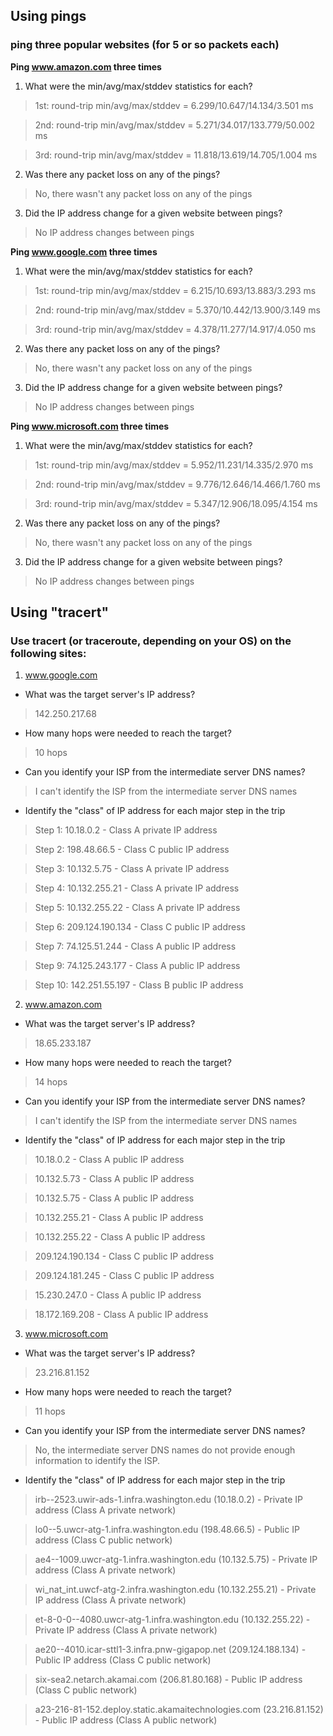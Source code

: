 ## Using pings
### ping three popular websites (for 5 or so packets each)
**Ping www.amazon.com three times**
1. What were the min/avg/max/stddev statistics for each?

> 1st: round-trip min/avg/max/stddev = 6.299/10.647/14.134/3.501 ms

> 2nd: round-trip min/avg/max/stddev = 5.271/34.017/133.779/50.002 ms

> 3rd: round-trip min/avg/max/stddev = 11.818/13.619/14.705/1.004 ms

2. Was there any packet loss on any of the pings?

> No, there wasn't any packet loss on any of the pings

3. Did the IP address change for a given website between pings?

> No IP address changes between pings

**Ping www.google.com three times**
1. What were the min/avg/max/stddev statistics for each?

> 1st: round-trip min/avg/max/stddev = 6.215/10.693/13.883/3.293 ms

> 2nd: round-trip min/avg/max/stddev = 5.370/10.442/13.900/3.149 ms

> 3rd: round-trip min/avg/max/stddev = 4.378/11.277/14.917/4.050 ms

2. Was there any packet loss on any of the pings?

> No, there wasn't any packet loss on any of the pings

3. Did the IP address change for a given website between pings?

> No IP address changes between pings

**Ping www.microsoft.com three times**
1. What were the min/avg/max/stddev statistics for each?

> 1st: round-trip min/avg/max/stddev = 5.952/11.231/14.335/2.970 ms

> 2nd: round-trip min/avg/max/stddev = 9.776/12.646/14.466/1.760 ms

> 3rd: round-trip min/avg/max/stddev = 5.347/12.906/18.095/4.154 ms

2. Was there any packet loss on any of the pings?

> No, there wasn't any packet loss on any of the pings

3. Did the IP address change for a given website between pings?

> No IP address changes between pings

## Using "tracert"
### Use tracert (or traceroute, depending on your OS) on the following sites:
1. www.google.com
- What was the target server's IP address?
> 142.250.217.68
- How many hops were needed to reach the target?
> 10 hops
- Can you identify your ISP from the intermediate server DNS names?
> I can't identify the ISP from the intermediate server DNS names
- Identify the "class" of IP address for each major step in the trip
> Step 1: 10.18.0.2 - Class A private IP address

> Step 2: 198.48.66.5 - Class C public IP address

> Step 3: 10.132.5.75 - Class A private IP address

> Step 4: 10.132.255.21 - Class A private IP address

> Step 5: 10.132.255.22 - Class A private IP address

> Step 6: 209.124.190.134 - Class C public IP address

> Step 7: 74.125.51.244 - Class A public IP address

> Step 9: 74.125.243.177 - Class A public IP address

> Step 10: 142.251.55.197 - Class B public IP address

2. www.amazon.com
- What was the target server's IP address?
> 18.65.233.187
- How many hops were needed to reach the target?
> 14 hops
- Can you identify your ISP from the intermediate server DNS names?
> I can't identify the ISP from the intermediate server DNS names
- Identify the "class" of IP address for each major step in the trip
> 10.18.0.2 - Class A public IP address

> 10.132.5.73 - Class A public IP address

> 10.132.5.75 - Class A public IP address

> 10.132.255.21 - Class A public IP address

> 10.132.255.22 - Class A public IP address

> 209.124.190.134 - Class C public IP address

> 209.124.181.245 - Class C public IP address

> 15.230.247.0 - Class A public IP address

> 18.172.169.208 - Class A public IP address

3. www.microsoft.com
- What was the target server's IP address?
> 23.216.81.152
- How many hops were needed to reach the target?
> 11 hops
- Can you identify your ISP from the intermediate server DNS names?
> No, the intermediate server DNS names do not provide enough information to identify the ISP.
- Identify the "class" of IP address for each major step in the trip
> irb--2523.uwir-ads-1.infra.washington.edu (10.18.0.2) - Private IP address (Class A private network)

> lo0--5.uwcr-atg-1.infra.washington.edu (198.48.66.5) - Public IP address (Class C public network)

> ae4--1009.uwcr-atg-1.infra.washington.edu (10.132.5.75) - Private IP address (Class A private network)

> wi_nat_int.uwcf-atg-2.infra.washington.edu (10.132.255.21) - Private IP address (Class A private network)

> et-8-0-0--4080.uwcr-atg-1.infra.washington.edu (10.132.255.22) - Private IP address (Class A private network)

> ae20--4010.icar-sttl1-3.infra.pnw-gigapop.net (209.124.188.134) - Public IP address (Class C public network)

> six-sea2.netarch.akamai.com (206.81.80.168) - Public IP address (Class C public network)

> a23-216-81-152.deploy.static.akamaitechnologies.com (23.216.81.152) - Public IP address (Class A public network)
